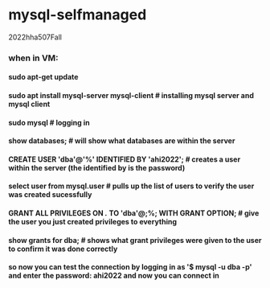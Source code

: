 # mysql-selfmanaged

2022hha507Fall

### when in VM:
#### sudo apt-get update
#### sudo apt install mysql-server mysql-client # installing mysql server and mysql client
#### sudo mysql # logging in
#### show databases; # will show what databases are within the server
#### CREATE USER 'dba'@'%' IDENTIFIED BY 'ahi2022'; # creates a user within the server (the identified by is the password)
#### select user from mysql.user # pulls up the list of users to verify the user was created sucessfully
#### GRANT ALL PRIVILEGES ON *.* TO 'dba'@;%; WITH GRANT OPTION; # give the user you just created privileges to everything
#### show grants for dba; # shows what grant privileges were given to the user to confirm it was done correctly

#### so now you can test the connection by logging in as '$ mysql -u dba -p' and enter the password: ahi2022 and now you can connect in
